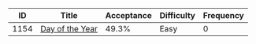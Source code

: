 |ID|Title|Acceptance|Difficulty|Frequency|
|----|-----|----|---|---|
|1154|[Day of the Year]( https://leetcode.com/problems/day-of-the-year)|49.3%|Easy|0|
